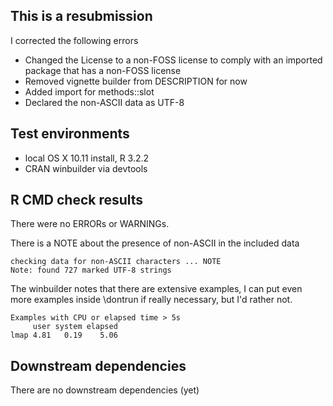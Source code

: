 ## This is a resubmission

I corrected the following errors

* Changed the License to a non-FOSS license to comply with an imported package that has a non-FOSS license
* Removed vignette builder from DESCRIPTION for now
* Added import for methods::slot
* Declared the non-ASCII data as UTF-8

## Test environments
* local OS X 10.11 install, R 3.2.2
* CRAN winbuilder via devtools

## R CMD check results
There were no ERRORs or WARNINGs. 

There is a NOTE about the presence of non-ASCII in the included data

    checking data for non-ASCII characters ... NOTE
    Note: found 727 marked UTF-8 strings

The winbuilder notes that there are extensive examples, I can put even more examples inside \dontrun if really necessary, but I'd rather not.

    Examples with CPU or elapsed time > 5s
         user system elapsed
    lmap 4.81   0.19    5.06

## Downstream dependencies
There are no downstream dependencies (yet)
